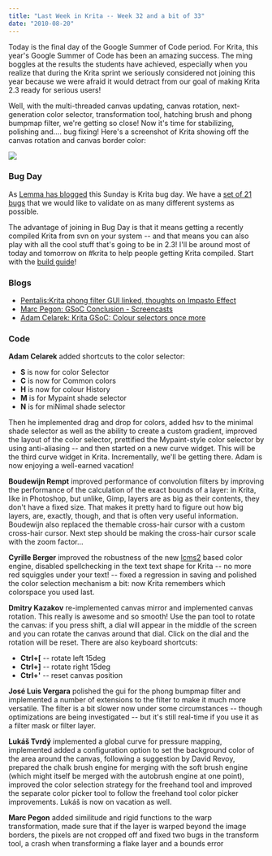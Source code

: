 ```yaml
---
title: "Last Week in Krita -- Week 32 and a bit of 33"
date: "2010-08-20"
---
```


Today is the final day of the Google Summer of Code period. For Krita, this year's Google Summer of Code has been an amazing success. The ming boggles at the results the students have achieved, especially when you realize that during the Krita sprint we seriously considered not joining this year because we were afraid it would detract from our goal of making Krita 2.3 ready for serious users!

Well, with the multi-threaded canvas updating, canvas rotation, next-generation color selector, transformation tool, hatching brush and phong bumpmap filter, we're getting so close! Now it's time for stabilizing, polishing and.... bug fixing! Here's a screenshot of Krita showing off the canvas rotation and canvas border color:

![](https://krita.org/wp-content/uploads/2010/08/krita_rotation.png)  

### Bug Day

As [Lemma has blogged](http://www.confuego.org/archives/29-BugDay-revival-take-2-Sunday-22nd-August-2010.html) this Sunday is Krita bug day. We have a [set of 21 bugs](https://bugs.kde.org/buglist.cgi?query_format=advanced&short_desc_type=allwordssubstr&short_desc=&product=krita&long_desc_type=substring&long_desc=BUGDAY&bug_file_loc_type=allwordssubstr&bug_file_loc=&keywords_type=allwords&keywords=&bug_status=UNCONFIRMED&bug_status=NEW&bug_status=ASSIGNED&bug_status=REOPENED&emailassigned_to1=1&emailtype1=substring&email1=&emailassigned_to2=1&emailreporter2=1&emailcc2=1&emailtype2=substring&email2=&bugidtype=include&bug_id=&votes=&chfieldfrom=&chfieldto=Now&chfieldvalue=&cmdtype=doit&order=Reuse+same+sort+as+last+time&field0-0-0=noop&type0-0-0=noop&value0-0-0=) that we would like to validate on as many different systems as possible.

The advantage of joining in Bug Day is that it means getting a recently compiled Krita from svn on your system -- and that means you can also play with all the cool stuff that's going to be in 2.3! I'll be around most of today and tomorrow on #krita to help people getting Krita compiled. Start with the [build guide](http://wiki.koffice.org/index.php?title=Building/Building_KOffice)!

### Blogs

- [Pentalis:Krita phong filter GUI linked, thoughts on Impasto Effect](http://pentalis.org/kritablog/?p=239)
- [Marc Pegon: GSoC Conclusion - Screencasts](http://www.kdedevelopers.org/node/4314)
- [Adam Celarek: Krita GSoC: Colour selectors once more](http://celarek.at/2010/08/krita-gsoc-colour-selectors-once-more/)

### Code

**Adam Celarek** added shortcuts to the color selector:

- **S** is now for color Selector
- **C** is now for Common colors
- **H** is now for colour History
- **M** is for Mypaint shade selector
- **N** is for miNimal shade selector

Then he implemented drag and drop for colors, added hsv to the minimal shade selector as well as the ability to create a custom gradient, improved the layout of the color selector, prettified the Mypaint-style color selector by using anti-aliasing -- and then started on a new curve widget. This will be the third curve widget in Krita. Incrementally, we'll be getting there. Adam is now enjoying a well-earned vacation!

**Boudewijn Rempt** improved performance of convolution filters by improving the performance of the calculation of the exact bounds of a layer: in Krita, like in Photoshop, but unlike, Gimp, layers are as big as their contents, they don't have a fixed size. That makes it pretty hard to figure out how big layers, are, exactly, though, and that is often very useful information. Boudewijn also replaced the themable cross-hair cursor with a custom cross-hair cursor. Next step should be making the cross-hair cursor scale with the zoom factor...

**Cyrille Berger** improved the robustness of the new [lcms2](http://www.littlecms.com) based color engine, disabled spellchecking in the text text shape for Krita -- no more red squiggles under your text! -- fixed a regression in saving and polished the color selection mechanism a bit: now Krita remembers which colorspace you used last.

**Dmitry Kazakov** re-implemented canvas mirror and implemented canvas rotation. This really is awesome and so smooth! Use the pan tool to rotate the canvas: if you press shift, a dial will appear in the middle of the screen and you can rotate the canvas around that dial. Click on the dial and the rotation will be reset. There are also keyboard shortcuts:

- **Ctrl+\[** -- rotate left 15deg
- **Ctrl+\]** -- rotate right 15deg
- **Ctrl+'** -- reset canvas position

**José Luis Vergara** polished the gui for the phong bumpmap filter and implemented a number of extensions to the filter to make it much more versatile. The filter is a bit slower now under some circumstances -- though optimizations are being investigated -- but it's still real-time if you use it as a filter mask or filter layer.

**Lukáš Tvrdý** implemented a global curve for pressure mapping, implemented added a configuration option to set the background color of the area around the canvas, following a suggestion by David Revoy, prepared the chalk brush engine for merging with the soft brush engine (which might itself be merged with the autobrush engine at one point), improved the color selection strategy for the freehand tool and improved the separate color picker tool to follow the freehand tool color picker improvements. Lukáš is now on vacation as well.

**Marc Pegon** added similitude and rigid functions to the warp transformation, made sure that if the layer is warped beyond the image borders, the pixels are not cropped off and fixed two bugs in the transform tool, a crash when transforming a flake layer and a bounds error
